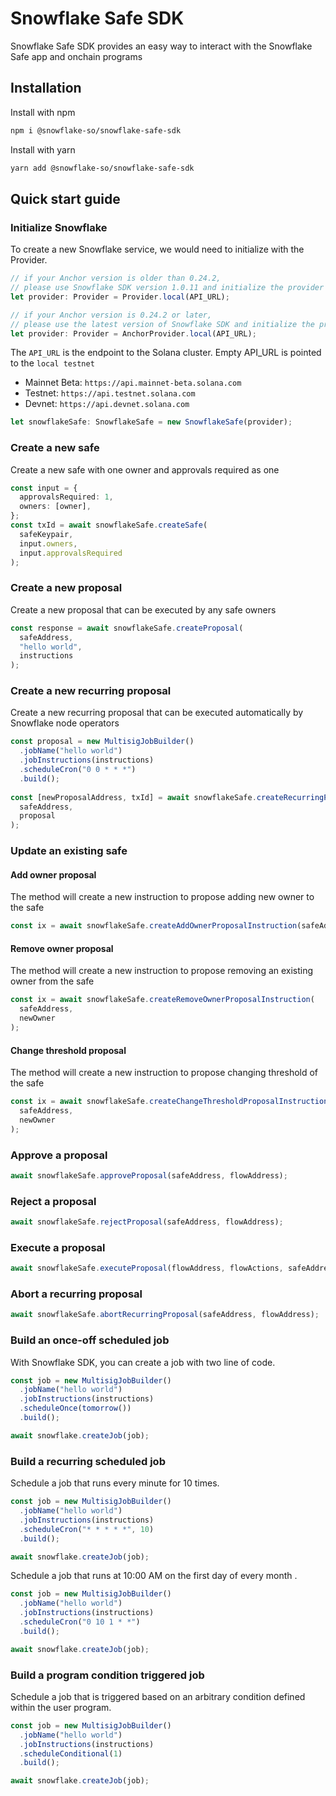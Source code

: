 # Snowflake Safe SDK

Snowflake Safe SDK provides an easy way to interact with the Snowflake Safe app and onchain programs

## Installation

Install with npm

```bash
npm i @snowflake-so/snowflake-safe-sdk
```

Install with yarn

```bash
yarn add @snowflake-so/snowflake-safe-sdk
```

## Quick start guide

### Initialize Snowflake

To create a new Snowflake service, we would need to initialize with the Provider.

```typescript
// if your Anchor version is older than 0.24.2,
// please use Snowflake SDK version 1.0.11 and initialize the provider as below
let provider: Provider = Provider.local(API_URL);

// if your Anchor version is 0.24.2 or later,
// please use the latest version of Snowflake SDK and initialize the provider as below
let provider: Provider = AnchorProvider.local(API_URL);
```

The `API_URL` is the endpoint to the Solana cluster. Empty API_URL is pointed to the `local testnet`

- Mainnet Beta: `https://api.mainnet-beta.solana.com`
- Testnet: `https://api.testnet.solana.com`
- Devnet: `https://api.devnet.solana.com`

```typescript
let snowflakeSafe: SnowflakeSafe = new SnowflakeSafe(provider);
```

### Create a new safe

Create a new safe with one owner and approvals required as one

```typescript
const input = {
  approvalsRequired: 1,
  owners: [owner],
};
const txId = await snowflakeSafe.createSafe(
  safeKeypair,
  input.owners,
  input.approvalsRequired
);
```
### Create a new proposal
Create a new proposal that can be executed by any safe owners
```typescript
const response = await snowflakeSafe.createProposal(
  safeAddress,
  "hello world",
  instructions
);
```
### Create a new recurring proposal
Create a new recurring proposal that can be executed automatically by Snowflake node operators
```typescript
const proposal = new MultisigJobBuilder()
  .jobName("hello world")
  .jobInstructions(instructions)
  .scheduleCron("0 0 * * *")
  .build();
  
const [newProposalAddress, txId] = await snowflakeSafe.createRecurringProposal(
  safeAddress,
  proposal
);
```

### Update an existing safe

#### Add owner proposal

The method will create a new instruction to propose adding new owner to the safe

```typescript
const ix = await snowflakeSafe.createAddOwnerProposalInstruction(safeAddress, newOwner);
```

#### Remove owner proposal

The method will create a new instruction to propose removing an existing owner from the safe

```typescript
const ix = await snowflakeSafe.createRemoveOwnerProposalInstruction(
  safeAddress,
  newOwner
);
```

#### Change threshold proposal

The method will create a new instruction to propose changing threshold of the safe

```typescript
const ix = await snowflakeSafe.createChangeThresholdProposalInstruction(
  safeAddress,
  newOwner
);
```

### Approve a proposal

```typescript
await snowflakeSafe.approveProposal(safeAddress, flowAddress);
```

### Reject a proposal

```typescript
await snowflakeSafe.rejectProposal(safeAddress, flowAddress);
```

### Execute a proposal

```typescript
await snowflakeSafe.executeProposal(flowAddress, flowActions, safeAddress);
```

### Abort a recurring proposal

```typescript
await snowflakeSafe.abortRecurringProposal(safeAddress, flowAddress);
```

### Build an once-off scheduled job

With Snowflake SDK, you can create a job with two line of code.

```typescript
const job = new MultisigJobBuilder()
  .jobName("hello world")
  .jobInstructions(instructions)
  .scheduleOnce(tomorrow())
  .build();

await snowflake.createJob(job);
```

### Build a recurring scheduled job

Schedule a job that runs every minute for 10 times.

```typescript
const job = new MultisigJobBuilder()
  .jobName("hello world")
  .jobInstructions(instructions)
  .scheduleCron("* * * * *", 10)
  .build();

await snowflake.createJob(job);
```

Schedule a job that runs at 10:00 AM on the first day of every month .

```typescript
const job = new MultisigJobBuilder()
  .jobName("hello world")
  .jobInstructions(instructions)
  .scheduleCron("0 10 1 * *")
  .build();

await snowflake.createJob(job);
```

### Build a program condition triggered job

Schedule a job that is triggered based on an arbitrary condition defined within the user program.

```typescript
const job = new MultisigJobBuilder()
  .jobName("hello world")
  .jobInstructions(instructions)
  .scheduleConditional(1)
  .build();

await snowflake.createJob(job);
```
